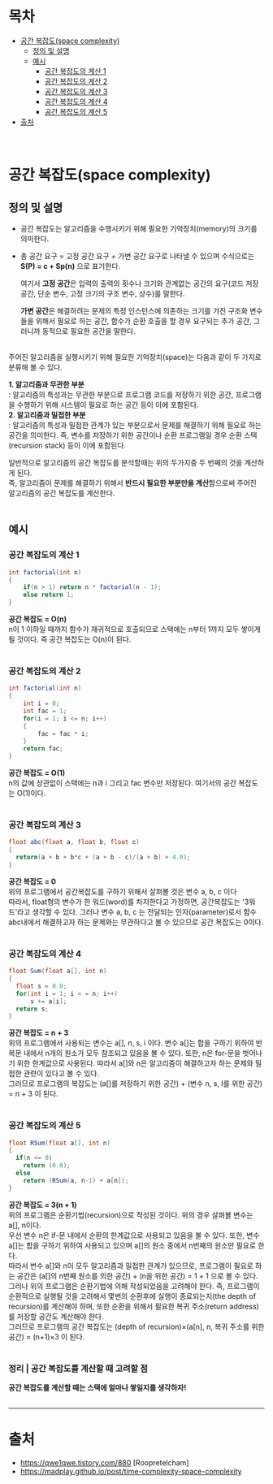 # 목차
* [공간 복잡도(space complexity)](#공간-복잡도space-complexity)
    + [정의 및 설명](#정의-및-설명)
    + [예시](#예시)
        - [공간 복잡도의 계산 1](#공간-복잡도의-계산-1)
        - [공간 복잡도의 계산 2](#공간-복잡도의-계산-2)
        - [공간 복잡도의 계산 3](#공간-복잡도의-계산-3)
        - [공간 복잡도의 계산 4](#공간-복잡도의-계산-4)
        - [공간 복잡도의 계산 5](#공간-복잡도의-계산-5)
* [출처](#출처)
<br><br><br>


# 공간 복잡도(space complexity)
## 정의 및 설명
* 공간 복잡도는 알고리즘을 수행시키기 위해 필요한 기억장치(memory)의 크기를 의미한다.

* 총 공간 요구 = 고정 공간 요구 + 가변 공간 요구로 나타낼 수 있으며 수식으로는 **S(P) = c + Sp(n)** 으로 표기한다.

    여기서 **고정 공간**은 입력의 출력의 횟수나 크기와 관계없는 공간의 요구(코드 저장 공간, 단순 변수, 고정 크기의 구조 변수, 상수)를 말한다.

    **가변 공간**은 해결하려는 문제의 특정 인스턴스에 의존하는 크기를 가진 구조화 변수들을 위해서 필요로 하는 공간, 함수가 순환 호출을 할 경우 요구되는 추가 공간, 그러니까 동적으로 필요한 공간을 말한다.
<br><br>

주어진 알고리즘을 실행시키기 위해 필요한 기억장치(space)는 다음과 같이 두 가지로 분류해 볼 수 있다.

**1. 알고리즘과 무관한 부분**<br>
: 알고리즘의 특성과는 무관한 부분으로 프로그램 코드를 저장하기 위한 공간, 프로그램을 수행하기 위해 시스템이 필요로 하는 공간 등이 이에 포함된다.<br>
**2. 알고리즘과 밀접한 부분**<br>
: 알고리즘의 특성과 밀접한 관계가 있는 부분으로서 문제를 해결하기 위해 필요로 하는 공간을 의미한다. 즉, 변수를 저장하기 위한 공간이나 순환 프로그램일 경우 순환 스택(recursion stack) 등이 이에 포함된다.

일반적으로 알고리즘의 공간 복잡도를 분석할때는 위의 두가지중 두 번째의 것을 계산하게 된다.<br>
즉, 알고리즘이 문제를 해결하기 위해서 **반드시 필요한 부분만을 계산**함으로써 주어진 알고리즘의 공간 복잡도를 계산한다.
<br><br>

## 예시
### 공간 복잡도의 계산 1
```java
int factorial(int n)
{
    if(n > 1) return n * factorial(n - 1);
    else return 1;
}
```
**공간 복잡도 = O(n)**<br>
n이 1 이하일 때까지 함수가 재귀적으로 호출되므로 스택에는 n부터 1까지 모두 쌓이게 될 것이다. 즉 공간 복잡도는 O(n)이 된다.
<br><br>

### 공간 복잡도의 계산 2
```java
int factorial(int n)
{
    int i = 0;
    int fac = 1;
    for(i = 1; i <= n; i++)
    {
        fac = fac * i;
    }
    return fac;
}
```
**공간 복잡도 = O(1)**<br>
n의 값에 상관없이 스택에는 n과 i 그리고 fac 변수만 저장된다. 여기서의 공간 복잡도는 O(1)이다.
<br><br>

### 공간 복잡도의 계산 3
```java
float abc(float a, float b, float c)
{
  return(a + b + b*c + (a + b - c)/(a + b) + 4.0);
}
```
**공간 복잡도 = 0**<br>
위의 프로그램에서 공간복잡도를 구하기 위해서 살펴볼 것은 변수 a, b, c 이다<br>
따라서, float형의 변수가 한 워드(word)를 차지한다고 가정하면, 공간복잡도는 '3워드'라고 생각할 수 있다. 그러나 변수 a, b, c 는 전달되는 인자(parameter)로서 함수 abc내에서 해결하고자 하는 문제와는 무관하다고 볼 수 있으므로 공간 복잡도는 0이다.
<br><br>

### 공간 복잡도의 계산 4
```java
float Sum(float a[], int n)
{
  float s = 0.0;
  for(int i = 1; i < = n; i++)
      s += a[i];
  return s;
}
```
**공간 복잡도 = n + 3**<br>
위의 프로그램에서 사용되는 변수는 a[], n, s, i 이다. 변수 a[]는 합을 구하기 위하여 반복문 내에서 n개의 원소가 모두 참조되고 있음을 볼 수 있다. 또한, n은 for-문을 벗어나기 위한 한계값으로 사용된다. 따라서 a[]와 n은 알고리즘이 해결하고자 하는 문제와 밀접한 관련이 있다고 볼 수 있다.<br>
그러므로 프로그램의 복잡도는 (a[]를 저장하기 위한 공간) + (변수 n, s, I를 위한 공간) = n + 3 이 된다.
<br><br>

### 공간 복잡도의 계산 5
```java
float RSum(float a[], int n)
{
  if(n <= 0)
    return (0.0);
  else
    return (RSum(a, n-1) + a[n]);
}
```
**공간 복잡도 = 3(n + 1)**<br>
위의 프로그램은 순환기법(recursion)으로 작성된 것이다. 위의 경우 살펴볼 변수는 a[], n이다.<br>
우선 변수 n은 if-문 내에서 순환의 한계값으로 사용되고 있음을 볼 수 있다. 또한, 변수 a[]는 합을 구하기 위하여 사용되고 있으며 a[]의 원소 중에서 n번째의 원소만 필요로 한다.<br>
따라서 변수 a[]와 n이 모두 알고리즘과 밀접한 관계가 있으므로, 프로그램이 필요로 하는 공간은 (a[]의 n번째 원소를 의한 공간) + (n을 위한 공간) = 1 + 1 으로 볼 수 있다.<br>
그러나 위의 프로그램은 순환기법에 의해 작성되었음을 고려해야 한다. 즉, 프로그램이 순환적으로 실행될 것을 고려해서 몇번의 순환후에 실행이 종료되는지(the depth of recursion)를 계산해야 하며, 또한 순환을 위해서 필요한 복귀 주소(return address)를 저장할 공간도 계산해야 한다.<br>
그러므로 프로그램의 공간 복잡도는 (depth of recursion)×(a[n], n, 복귀 주소를 위한 공간) = (n+1)×3 이 된다.
<br><br>

### 정리 | 공간 복잡도를 계산할 때 고려할 점
**공간 복잡도를 계산할 때는 스택에 얼마나 쌓일지를 생각하자!**
<br><br>


















---
# 출처
* https://qwe1qwe.tistory.com/880 [Roopretelcham]
* https://madplay.github.io/post/time-complexity-space-complexity
